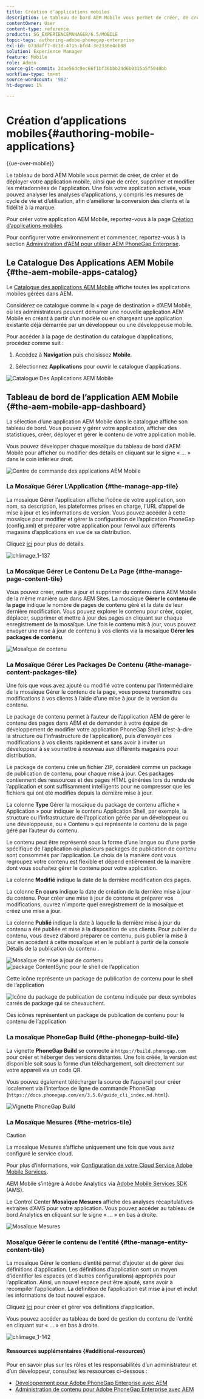 ```yaml
---
title: Création d’applications mobiles
description: Le tableau de bord AEM Mobile vous permet de créer, de créer et de déployer votre application mobile, ainsi que de créer, supprimer et modifier les métadonnées de l'application. Consultez cette page pour en savoir plus.
contentOwner: User
content-type: reference
products: SG_EXPERIENCEMANAGER/6.5/MOBILE
topic-tags: authoring-adobe-phonegap-enterprise
exl-id: 073daff7-0c1d-4715-bfd4-3e2336e4cb88
solution: Experience Manager
feature: Mobile
role: Admin
source-git-commit: 2dae56dc9ec66f1bf36bbb24d6b0315a5f5040bb
workflow-type: tm+mt
source-wordcount: '982'
ht-degree: 1%

---
```


# Création d’applications mobiles{#authoring-mobile-applications}

{{ue-over-mobile}}

Le tableau de bord AEM Mobile vous permet de créer, de créer et de déployer votre application mobile, ainsi que de créer, supprimer et modifier les métadonnées de l&#39;application. Une fois votre application activée, vous pouvez analyser les analyses d’applications, y compris les mesures de cycle de vie et d’utilisation, afin d’améliorer la conversion des clients et la fidélité à la marque.

Pour créer votre application AEM Mobile, reportez-vous à la page [Création d’applications mobiles](/help/mobile/building-app-mobile-phonegap.md).

Pour configurer votre environnement et commencer, reportez-vous à la section [Administration d’AEM pour utiliser AEM PhoneGap Enterprise](/help/mobile/administer-phonegap.md).

## Le Catalogue Des Applications AEM Mobile {#the-aem-mobile-apps-catalog}

Le [Catalogue des applications AEM Mobile](http://localhost:4502/aem/apps.html/content/phonegap) affiche toutes les applications mobiles gérées dans AEM.

Considérez ce catalogue comme la « page de destination » d’AEM Mobile, où les administrateurs peuvent démarrer une nouvelle application AEM Mobile en créant à partir d’un modèle ou en chargeant une application existante déjà démarrée par un développeur ou une développeuse mobile.

Pour accéder à la page de destination du catalogue d’applications, procédez comme suit :

1. Accédez à **Navigation** puis choisissez **Mobile**.

1. Sélectionnez **Applications** pour ouvrir le catalogue d’applications.

![Catalogue Des Applications AEM Mobile](assets/chlimage_1-135.png)

## Tableau de bord de l’application AEM Mobile {#the-aem-mobile-app-dashboard}

La sélection d’une application AEM Mobile dans le catalogue affiche son tableau de bord. Vous pouvez y gérer votre application, afficher des statistiques, créer, déployer et gérer le contenu de votre application mobile.

Vous pouvez développer chaque mosaïque du tableau de bord d’AEM Mobile pour afficher ou modifier des détails en cliquant sur le signe « ... » dans le coin inférieur droit.

![Centre de commande des applications AEM Mobile](assets/chlimage_1-136.png)

### La Mosaïque Gérer L’Application {#the-manage-app-tile}

La mosaïque Gérer l’application affiche l’icône de votre application, son nom, sa description, les plateformes prises en charge, l’URL d’appel de mise à jour et les informations de version. Vous pouvez accéder à cette mosaïque pour modifier et gérer la configuration de l’application PhoneGap (config.xml) et préparer votre application pour l’envoi aux différents magasins d’applications en vue de sa distribution.

Cliquez [ici](/help/mobile/phonegap-app-details-tile.md) pour plus de détails.

![chlimage_1-137](assets/chlimage_1-137.png)

### La Mosaïque Gérer Le Contenu De La Page {#the-manage-page-content-tile}

Vous pouvez créer, mettre à jour et supprimer du contenu dans AEM Mobile de la même manière que dans AEM Sites. La mosaïque **Gérer le contenu de la page** indique le nombre de pages de contenu géré et la date de leur dernière modification. Vous pouvez explorer le contenu pour créer, copier, déplacer, supprimer et mettre à jour des pages en cliquant sur chaque enregistrement de la mosaïque. Une fois le contenu mis à jour, vous pouvez envoyer une mise à jour de contenu à vos clients via la mosaïque **Gérer les packages de contenu**.

![Mosaïque de contenu](assets/chlimage_1-138.png)

### La Mosaïque Gérer Les Packages De Contenu {#the-manage-content-packages-tile}

Une fois que vous avez ajouté ou modifié votre contenu par l’intermédiaire de la mosaïque Gérer le contenu de la page, vous pouvez transmettre ces modifications à vos clients à l’aide d’une mise à jour de la version du contenu.

Le package de contenu permet à l’auteur de l’application AEM de gérer le contenu des pages dans AEM et de demander à votre équipe de développement de modifier votre application PhoneGap Shell (c’est-à-dire la structure ou l’infrastructure de l’application), puis d’envoyer ces modifications à vos clients rapidement et sans avoir à inviter un développeur à se soumettre à nouveau aux différents magasins pour distribution.

Le package de contenu crée un fichier ZIP, considéré comme un package de publication de contenu, pour chaque mise à jour. Ces packages contiennent des ressources et des pages HTML générées lors du rendu de l’application et sont suffisamment intelligents pour ne compresser que les fichiers qui ont été modifiés depuis la dernière mise à jour.

La colonne **Type** Gérer la mosaïque du package de contenu affiche « Application » pour indiquer le contenu Application Shell, par exemple, la structure ou l’infrastructure de l’application gérée par un développeur ou une développeuse, ou « Contenu » qui représente le contenu de la page géré par l’auteur du contenu.

Le contenu peut être représenté sous la forme d’une langue ou d’une partie spécifique de l’application où plusieurs packages de publication de contenu sont consommés par l’application. Le choix de la manière dont vous regroupez votre contenu est flexible et dépend entièrement de la manière dont vous souhaitez gérer le contenu pour votre application.

La colonne **Modifié** indique la date de la dernière modification des pages.

La colonne **En cours** indique la date de création de la dernière mise à jour du contenu. Pour créer une mise à jour de contenu et préparer vos modifications, ouvrez n’importe quel enregistrement de la mosaïque et créez une mise à jour.

La colonne **Publié** indique la date à laquelle la dernière mise à jour du contenu a été publiée et mise à la disposition de vos clients. Pour publier du contenu, vous devez d’abord préparer ce contenu, puis publier la mise à jour en accédant à cette mosaïque et en le publiant à partir de la console Détails de la publication du contenu .

![Mosaïque de mise à jour de contenu](assets/chlimage_1-139.png) ![package ContentSync pour le shell de l’application](do-not-localize/chlimage_1-5.png)

Cette icône représente un package de publication de contenu pour le shell de l’application

![Icône du package de publication de contenu indiquée par deux symboles carrés de package qui se chevauchent.](do-not-localize/chlimage_1-6.png)

Ces icônes représentent un package de publication de contenu pour le contenu de l’application

### La mosaïque PhoneGap Build {#the-phonegap-build-tile}

La vignette **PhoneGap Build** se connecte à `https://build.phonegap.com` pour créer et héberger des versions distantes. Une fois créée, la version est disponible soit sous la forme d’un téléchargement, soit directement sur votre appareil via un code QR.

Vous pouvez également télécharger la source de l’appareil pour créer localement via l’interface de ligne de commande PhoneGap (`https://docs.phonegap.com/en/3.5.0/guide_cli_index.md.html`).

![Vignette PhoneGap Build &#x200B;](assets/chlimage_1-140.png)

### La Mosaïque Mesures {#the-metrics-tile}

>[!CAUTION]
>
>La mosaïque Mesures s’affiche uniquement une fois que vous avez configuré le service cloud.
>
>Pour plus d’informations, voir [Configuration de votre Cloud Service Adobe Mobile Services](/help/mobile/configure-adobe-mobile-cloud-service.md).

AEM Mobile s’intègre à Adobe Analytics via [Adobe Mobile Services SDK](https://experienceleague.adobe.com/docs/mobile.html?lang=fr) (AMS).

Le Control Center **Mosaïque Mesures** affiche des analyses récapitulatives extraites d’AMS pour votre application. Vous pouvez accéder au tableau de bord Analytics en cliquant sur le signe « ... » en bas à droite.

![Mosaïque Mesures](assets/chlimage_1-141.png)

### Mosaïque Gérer le contenu de l’entité {#the-manage-entity-content-tile}

La mosaïque Gérer le contenu d’entité permet d’ajouter et de gérer des définitions d’application. Les définitions d’application sont un moyen d’identifier les espaces (et d’autres configurations) appropriés pour l’application. Ainsi, un nouvel espace peut être ajouté, sans avoir à recompiler l’application. La définition de l’application est mise à jour et inclut les informations de tout nouvel espace.

Cliquez [ici](/help/mobile/phonegap-app-definitions.md) pour créer et gérer vos définitions d’application.

Vous pouvez accéder au tableau de bord de gestion du contenu de l’entité en cliquant sur « ... » en bas à droite.

![chlimage_1-142](assets/chlimage_1-142.png)

#### Ressources supplémentaires {#additional-resources}

Pour en savoir plus sur les rôles et les responsabilités d’un administrateur et d’un développeur, consultez les ressources ci-dessous :

* [Développement pour Adobe PhoneGap Enterprise avec AEM](/help/mobile/developing-in-phonegap.md)
* [Administration de contenu pour Adobe PhoneGap Enterprise avec AEM](/help/mobile/administer-phonegap.md)
